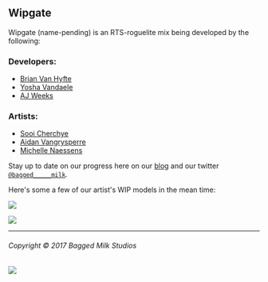 ## Wipgate

Wipgate (name-pending) is an RTS-roguelite mix being developed by the following:

### Developers:
- [Brian Van Hyfte](http://brianvanhyfte.com/)
- [Yosha Vandaele](http://yoshavandaele.com/)
- [AJ Weeks](http://ajweeks.com/)

### Artists:
- [Sooi Cherchye](http://sooi.cherchye.com/)
- [Aidan Vangrysperre](http://aidanv.com/)
- [Michelle Naessens](https://michellenaessens.artstation.com/)

Stay up to date on our progress here on our [blog](https://baggedmilkstudios.wordpress.com/)
 and our twitter [`@bagged_____milk`](https://twitter.com/bagged_____milk).

Here's some a few of our artist's WIP models in the mean time:

![](https://cdn.discordapp.com/attachments/352040836386652170/384651646283546624/mount_AO_2.png)

![](https://cdn.discordapp.com/attachments/352040836386652170/384651636577927168/commander_AO.png)

---

###### Copyright &copy; 2017 Bagged Milk Studios

![](https://cdn.discordapp.com/attachments/352040836386652170/383299246239121408/website.jpg)
